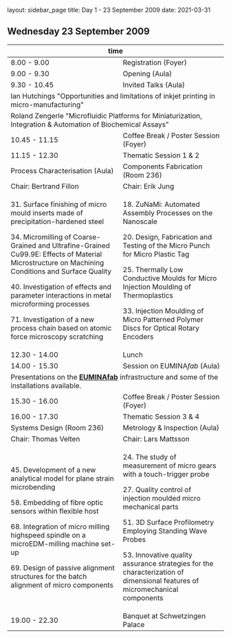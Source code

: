 layout: sidebar_page
title: Day 1 - 23 September 2009
date: 2021-03-31

<!--break-->
##  Wednesday 23 September 2009


<table class="full-program">
<col></col><col></col><col></col><col></col><col></col><col></col>
<thead>
  <tr><th colspan="6">time</th></tr>
</thead>
<tbody>
<tr class="emphasis refreshments">
  <td colspan="2" >8.00 - 9.00</td>
  <td colspan="4" > Registration (Foyer)</td>
</tr>
<tr class="emphasis refreshments">
  <td colspan="2"> 9.00 - 9.30   </td>
  <td colspan="4"> Opening (Aula)</td>
</tr>
<tr class="emphasis time">
  <td colspan=2> 9.30 - 10.45  </td>
  <td colspan=4> Invited Talks (Aula)</td>
</tr>
<tr>
  <td colspan=6> Ian Hutchings "Opportunities and limitations of inkjet printing in micro-manufacturing" 	</td>
</tr>
<tr>
  <td colspan="6"> Roland Zengerle "Microfluidic Platforms for Miniaturization, Integration & Automation of Biochemical Assays"</td>
</tr>
<tr class="emphasis refreshments">
  <td colspan=2> 10.45 - 11.15</td>
  <td colspan=4> Coffee Break / Poster Session (Foyer)	</td>
</tr>
<tr class="emphasis time">
  <td colspan="2">11.15 - 12.30</td>
  <td colspan="4"> Thematic Session 1 & 2</td>
</tr>
<tr class="emphasis">
  <td colspan="3"> Process Characterisation (Aula)</td>
  <td colspan="3"> Components Fabrication (Room 236)</td>
</tr>
<tr class="emphasis">
  <td colspan="3"> Chair: Bertrand Fillon </td>
  <td colspan="3"> Chair: Erik Jung </td>

</tr>
<tr>
 <td colspan="3"> 
 <p>31. Surface finishing of micro mould inserts made of precipitation-hardened steel</p>
 <p>34. Micromilling of Coarse-Grained and Ultrafine-Grained Cu99.9E: Effects of Material Microstructure on Machining Conditions and Surface Quality </p>
 <p>40. Investigation of effects and parameter interactions in metal microforming processes</p>
 <p>71. Investigation of a new process chain based on atomic force microscopy scratching</p>
 </td>
 <td colspan="3"> 
<p>18. ZuNaMi: Automated Assembly Processes on the Nanoscale</p>
<p>20. Design, Fabrication and Testing of the Micro Punch for Micro Plastic Tag</p>
<p>25. Thermally Low Conductive Moulds for Micro Injection Moulding of Thermoplastics</p>
<p>33. Injection Moulding of Micro Patterned Polymer Discs for Optical Rotary Encoders</p>
 </td>
</tr>

<tr class="emphasis refreshments" >
  <td colspan="2"> 12.30 - 14.00 </td>
  <td colspan="4"> Lunch</td>
</tr>
<tr class="time emphasis">
  <td colspan="2"> 14.00 - 15.30 </td>
  <td colspan="4"> Session on EUMINA<i>fab</i> (Aula)</td>
</tr>	
<tr>
  <td colspan="6"> Presentations on the <a href="http://www.euminafab.eu/"><strong> EUMINAfab</strong></a> infrastructure and some of the installations available.</td>
  </td>
</tr>
<tr class="emphasis refreshments">
  <td colspan="2"> 15.30 - 16.00 </td>
  <td colspan="4"> Coffee Break / Poster Session (Foyer)	</td>
</tr>
<tr class="emphasis time">
  <td colspan="2"> 16.00 - 17.30 </td>
  <td colspan="4"> Thematic Session 3 & 4</td>
</tr>
<tr class="emphasis">
  <td colspan="3"> Systems Design  (Room 236)</td>
  <td colspan="3"> Metrology & Inspection  (Aula)</td>
</tr>
<tr class="emphasis">
  <td colspan="3"> Chair: Thomas Velten </td>
  <td colspan="3"> Chair: Lars  Mattsson </td>

</tr>
<tr>
 <td colspan="3"> 
<p>45. Development of a new analytical model for plane strain microbending</p>
<p>58. Embedding of fibre optic sensors within flexible host</p>
<p>68. Integration of micro milling highspeed spindle on a microEDM-milling machine set-up</p>
<p>69. Design of passive alignment structures for the batch alignment of micro components </p>
 </td>
 <td colspan="3"> 
<p>24. The study of measurement of micro gears with a touch-trigger probe </p>
<p>27. Quality control of injection moulded micro mechanical parts </p>
<p>51. 3D Surface Profilometry Employing Standing Wave Probes </p>
<p>53. Innovative quality assurance strategies for the characterization of dimensional features of micromechanical components </p>

 </td>
</tr>
<tr class="emphasis refreshments">
  <td colspan="2"> 19.00 - 22.30 </td>
  <td colspan="4"> Banquet at Schwetzingen Palace</td>
</tr>
</tbody>
</table>